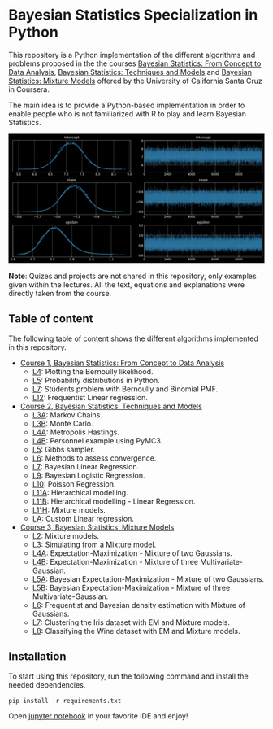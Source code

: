 ﻿
# Bayesian Statistics Specialization in Python 

This repository is a Python implementation of the different algorithms and problems proposed in the the courses [Bayesian Statistics: From Concept to Data Analysis](https://www.coursera.org/learn/bayesian-statistics), [Bayesian Statistics: Techniques and Models](https://www.coursera.org/learn/mcmc-bayesian-statistics) and [Bayesian Statistics: Mixture Models](https://www.coursera.org/learn/mixture-models) offered by the University of California Santa Cruz in Coursera.

The main idea is to provide a Python-based implementation in order to enable people who is not familiarized with R to play and learn Bayesian Statistics.

<div  align="center">
<img src="./assets/posterior.png" width="640" />
</div>

**Note**: Quizes and projects are not shared in this repository, only examples given within the lectures. All the text, equations and explanations were directly taken from the course.

## Table of content

The following table of content shows the different algorithms implemented in this repository.

 - [Course 1, Bayesian Statistics: From Concept to Data Analysis](https://github.com/MikeS96/bayes_statististics/tree/main/C1)  
	- [L4](/C1/L4_plotting_bernoully_likelihood.ipynb): Plotting the Bernoully likelihood.
	- [L5](/C1/L5_probability_distributions.ipynb): Probability distributions in Python.
	- [L7](/C1/L7_bernoulli_binomial.ipynb): Students problem with Bernoully and Binomial PMF.
	- [L12](/C1/L12_linear_regression.ipynb): Frequentist Linear regression.
 - [Course 2, Bayesian Statistics: Techniques and Models](https://github.com/MikeS96/bayes_statististics/tree/main/C2)
	- [L3A](/C2/L3A_markov_chains.ipynb): Markov Chains.
	- [L3B](/C2/L3B_monte_carlo.ipynb): Monte Carlo.
	- [L4A](/C2/L4A_metropolis_hastings.ipynb): Metropolis Hastings.
	- [L4B](/C2/L4B_personnel_example_pymc3.ipynb): Personnel example using PyMC3.
	- [L5](/C2/L5_gibbs_sampler.ipynb): Gibbs sampler.
	- [L6](/C2/L6_assesing_convergence.ipynb): Methods to assess convergence.
	- [L7](/C2/L7_linear_regression.ipynb): Bayesian Linear Regression.
	- [L9](/C2/L9_logistic_regression.ipynb): Bayesian Logistic Regression.
	- [L10](/C2/L10_poisson_regression.ipynb): Poisson Regression.
	- [L11A](/C2/L11A_hierarchical_modelling.ipynb): Hierarchical modelling.
	- [L11B](/C2/L11B_hierarchical_modelling_linear_regression.ipynb): Hierarchical modelling - Linear Regression.
	- [L11H](/C2/L11H_mixture_models.ipynb): Mixture models.
	- [LA](/C2/linear_regression_custom.ipynb): Custom Linear regression.
 - [Course 3, Bayesian Statistics: Mixture Models](https://www.coursera.org/learn/mixture-models)
	- [L2](/C3/L2_mixture_gaussians.ipynb): Mixture models.
	- [L3](/C3/L3_mixture_models_sampling.ipynb): Simulating from a Mixture model.
	- [L4A](/C3/L4A_expectation_maximization.ipynb): Expectation-Maximization - Mixture of two Gaussians.
	- [L4B](/C3/L4B_expectation_maximization.ipynb): Expectation-Maximization - Mixture of three Multivariate-Gaussian.
	- [L5A](/C3/L5A_bayesian_expectation_maximization.ipynb): Bayesian Expectation-Maximization - Mixture of two Gaussians.
	- [L5B](/C3/L5B_bayesian_expectation_maximization.ipynb): Bayesian Expectation-Maximization - Mixture of three Multivariate-Gaussian.
	- [L6](/C3/L6_density_estimation.ipynb): Frequentist and Bayesian density estimation with Mixture of Gaussians.
	- [L7](/C3/L7_clustering_with_mixture_models.ipynb): Clustering the Iris dataset with EM and Mixture models.
	- [L8](/C3/L8_classification_with_mixture_models.ipynb): Classifying the Wine dataset with EM and Mixture models.

## Installation

To start using this repository,  run the following command and install the needed dependencies.
```
pip install -r requirements.txt
```
Open [jupyter notebook](https://jupyter.org/) in your favorite IDE and enjoy!
